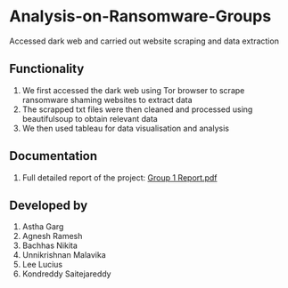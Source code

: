 # Analysis-on-Ransomware-Groups
Accessed dark web and carried out website scraping and data extraction

## Functionality
1. We first accessed the dark web using Tor browser to scrape ransomware shaming websites to extract data
2. The scrapped txt files were then cleaned and processed using beautifulsoup to obtain relevant data
3. We then used tableau for data visualisation and analysis

## Documentation 
1. Full detailed report of the project: [Group 1 Report.pdf](https://github.com/nikita-bachhas/Analysis-on-Ransomware-Groups/blob/main/Group%201%20Report.pdf) 

## Developed by
1. Astha Garg 
2. Agnesh Ramesh 
3. Bachhas Nikita
4. Unnikrishnan Malavika
5. Lee Lucius 
6. Kondreddy Saitejareddy
